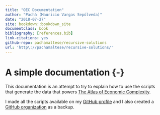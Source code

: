 ```yaml
--- 
title: "OEC Documentation"
author: "Pachá (Mauricio Vargas Sepúlveda)"
date: "2018-07-27"
site: bookdown::bookdown_site
documentclass: book
bibliography: [references.bib]
link-citations: yes
github-repo: pachamaltese/recursive-solutions
url: 'http\://pachamaltese/recursive-solutions/'
---
```


# A simple documentation {-}

This documentation is an attempt to try to explain how to use the scripts that generate the data that powers [The Atlas of Economic Complexity](https://atlas.media.mit.edu/). 

I made all the scripts available on my [GitHub profile](https://github.com/pachamaltese) and I also created a [GitHub organization](https://github.com/observatory-economic-complexity/) as a backup.

<!-- Adam Smith proposed the idea that the division of labor is the secret of the wealth of nations. -->

<!-- The complexity of an economy is related to the multiplicity of useful knowledge embedded in it. Because individuals are limited in what they know, the only way societies can expand their knowledge base is by facilitating the interaction of individuals in increasingly complex networks in order to make products.  -->

<!-- Some products, like airplanes, are the results of very large networks of people and organizations. These products cannot be made in simpler economies that are missing parts of this network’s capability set. Economic complexity, therefore, is expressed in the composition of a country’s productive output. -->
